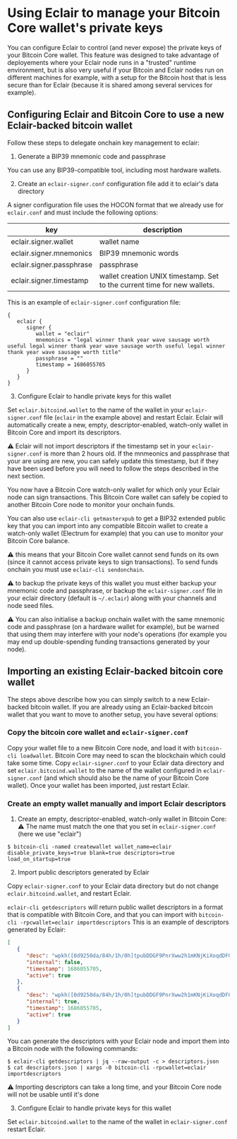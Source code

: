 # Using Eclair to manage your Bitcoin Core wallet's private keys

You can configure Eclair to control (and never expose) the private keys of your Bitcoin Core wallet. This feature was designed to take advantage of deployements where your Eclair node runs in a
"trusted" runtime environment, but is also very useful if your Bitcoin and Eclair nodes run on different machines for example, with a setup for the Bitcoin host that
is less secure than for Eclair (because it is shared among several services for example).

## Configuring Eclair and Bitcoin Core to use a new Eclair-backed bitcoin wallet

Follow these steps to delegate onchain key management to eclair:

1) Generate a BIP39 mnemonic code and passphrase

You can use any BIP39-compatible tool, including most hardware wallets.

2) Create an `eclair-signer.conf` configuration file add it to eclair's data directory

A signer configuration file uses the HOCON format that we already use for `eclair.conf` and must include the following options:

 key                      | description                                                              
--------------------------|--------------------------------------------------------------------------
 eclair.signer.wallet     | wallet name                                                              
 eclair.signer.mnemonics  | BIP39 mnemonic words                                                     
 eclair.signer.passphrase | passphrase                                                               
 eclair.signer.timestamp  | wallet creation UNIX timestamp. Set to the current time for new wallets. 

This is an example of `eclair-signer.conf` configuration file:

```hocon
{
   eclair {
      signer {
         wallet = "eclair"
         mnemonics = "legal winner thank year wave sausage worth useful legal winner thank year wave sausage worth useful legal winner thank year wave sausage worth title"
         passphrase = ""
         timestamp = 1686055705
      }
   }
}
```

3) Configure Eclair to handle private keys for this wallet

Set `eclair.bitcoind.wallet` to the name of the wallet in your `eclair-signer.conf` file (`eclair` in the example above) and restart Eclair.
Eclair will automatically create a new, empty, descriptor-enabled, watch-only wallet in Bitcoin Core and import its descriptors.

:warning: Eclair will not import descriptors if the timestamp set in your `eclair-signer.conf` is more than 2 hours old. If the mnmeonics and
passphrase that your are using are new, you can safely update this timestamp, but if they have been used before you will need to follow
the steps described in the next section.

You now have a Bitcoin Core watch-only wallet for which only your Eclair node can sign transactions. This Bitcoin Core wallet can
safely be copied to another Bitcoin Core node to monitor your onchain funds.

You can also use `eclair-cli getmasterxpub` to get a BIP32 extended public key that you can import into any compatible Bitcoin wallet
to create a watch-only wallet (Electrum for example) that you can use to monitor your Bitcoin Core balance.

:warning: this means that your Bitcoin Core wallet cannot send funds on its own (since it cannot access private keys to sign transactions).
To send funds onchain you must use `eclair-cli sendonchain`.

:warning: to backup the private keys of this wallet you must either backup your mnemonic code and passphrase, or backup the `eclair-signer.conf` file in your eclair
directory (default is `~/.eclair`) along with your channels and node seed files.

:warning: You can also initialise a backup onchain wallet with the same mnemonic code and passphrase (on a hardware wallet for example), but be warned that using them may interfere with your node's operations (for example you may end up
double-spending funding transactions generated by your node).

## Importing an existing Eclair-backed bitcoin core wallet

The steps above describe how you can simply switch to a new Eclair-backed bitcoin wallet.
If you are already using an Eclair-backed bitcoin wallet that you want to move to another setup, you have several options:

### Copy the bitcoin core wallet and `eclair-signer.conf`

Copy your wallet file to a new Bitcoin Core node, and load it with `bitcoin-cli loadwallet`. Bitcoin Core may need to scan the blockchain which could take some time.
Copy `eclair-signer.conf` to your Eclair data directory and set `eclair.bitcoind.wallet` to the name of the wallet configured in `eclair-signer.conf` (and which should also be the name of your Bitcoin Core wallet).
Once your wallet has been imported, just restart Eclair.

### Create an empty wallet manually and import Eclair descriptors

1) Create an empty, descriptor-enabled, watch-only wallet in Bitcoin Core:
   :warning: The name must match the one that you set in `eclair-signer.conf` (here we use "eclair")

```shell
$ bitcoin-cli -named createwallet wallet_name=eclair disable_private_keys=true blank=true descriptors=true load_on_startup=true
```

2) Import public descriptors generated by Eclair

Copy `eclair-signer.conf` to your Eclair data directory but do not change `eclair.bitcoind.wallet`, and restart Eclair.

`eclair-cli getdescriptors` will return public wallet descriptors in a format that is compatible with Bitcoin Core, and that you can import with `bitcoin-cli -rpcwallet=eclair importdescriptors`
This is an example of descriptors generated by Eclair:

```json
[
   {
      "desc": "wpkh([0d9250da/84h/1h/0h]tpubDDGF9PnrXww2h1mKNjKiXoqdDFGEcZGCZUNq7g26LdzKXKiE31RrFWsogPy1uMLrbG8ksQ8eJS6u6KFLjYUUSVJRuwmMD2SYCr8uG1TcRgM/0/*)#jz5n2pcp",
      "internal": false,
      "timestamp": 1686055705,
      "active": true
   },
   {
      "desc": "wpkh([0d9250da/84h/1h/0h]tpubDDGF9PnrXww2h1mKNjKiXoqdDFGEcZGCZUNq7g26LdzKXKiE31RrFWsogPy1uMLrbG8ksQ8eJS6u6KFLjYUUSVJRuwmMD2SYCr8uG1TcRgM/1/*)#rk3jh5ge",
      "internal": true,
      "timestamp": 1686055705,
      "active": true
   }
]
```

You can generate the descriptors with your Eclair node and import them into a Bitcoin node with the following commands:

```shell
$ eclair-cli getdescriptors | jq --raw-output -c > descriptors.json
$ cat descriptors.json | xargs -0 bitcoin-cli -rpcwallet=eclair importdescriptors
```

:warning: Importing descriptors can take a long time, and your Bitcoin Core node will not be usable until it's done

3) Configure Eclair to handle private keys for this wallet

Set `eclair.bitcoind.wallet` to the name of the wallet in `eclair-signer.conf` restart Eclair.
